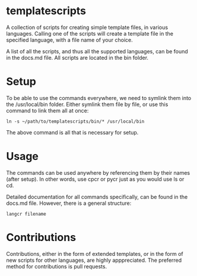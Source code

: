 # templatescripts

A collection of scripts for creating simple template files, in various languages. Calling one of the scripts will create a template file in the specified language, with a file name of your choice.

A list of all the scripts, and thus all the supported languages, can be found in the docs.md file. All scripts are located in the bin folder.

# Setup

To be able to use the commands everywhere, we need to symlink them into the /usr/local/bin folder. Either symlink them file by file, or use this command to link them all at once:

    ln -s ~/path/to/templatescripts/bin/* /usr/local/bin

The above command is all that is necessary for setup.

# Usage

The commands can be used anywhere by referencing them by their names (after setup). In other words, use cpcr or pycr just as you would use ls or cd.

Detailed documentation for all commands specifically, can be found in the docs.md file. However, there is a general structure:

    langcr filename

# Contributions

Contributions, either in the form of extended templates, or in the form of new scripts for other languages, are highly apppreciated. The preferred method for contributions is pull requests.
